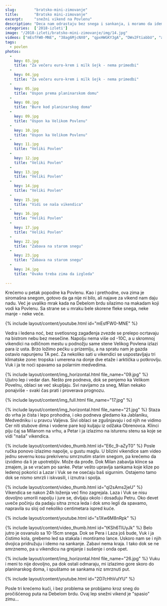```yaml
---
slug:        "bratsko-mini-zimovanje"
title:       "Bratsko mini-zimovanje"
excerpt:     "snežni vikend na Povlenu"
description: "Deca nam odrastaju bez snega i sankanja, i moramo da idemo daleko i visoko da bi im ga bar malo priuštili..."
categories:  ['2018-izleti']
image: "/2018-izleti/bratsko-mini-zimovanje/img/14.jpg"
videos: ["mEsfFW0-MNE", "38ag6MjcNX0", "qpxHWGKY3gA", "DWv2FtiabbU", "aPLuY4NyA7w", "E6c_9-aZyT0", "ql2sAms2jeU", "ZGXgKONhEkA", "s1Xw6M8nRpk", "6eVhBVH0stE", "tKSh6TIUyJk", "0GVOgFa87t4", "2D7cHhVulYU"]
tags:
  - povlen
photos:
  -
    key: 03.jpg
    title: "Za večeru euro-krem i milk šejk - nema primedbi"
  -
    key: 04.jpg
    title: "Za večeru euro-krem i milk šejk - nema primedbi"
  -
    key: 05.jpg
    title: "Uspon prema planinarskom domu"
  -
    key: 08.jpg
    title: "Bure kod planinarskog doma"
  -
    key: 09.jpg
    title: "Uspon ka Velikom Povlenu"
  -
    key: 10.jpg
    title: "Uspon ka Velikom Povlenu"
  -
    key: 11.jpg
    title: "Veliki Povlen"
  -
    key: 12.jpg
    title: "Veliki Povlen"
  -
    key: 13.jpg
    title: "Veliki Povlen"
  -
    key: 14.jpg
    title: "Veliki Povlen"
  -
    key: 15.jpg
    title: "Vidi se naša vikendica"
  -
    key: 16.jpg
    title: "Veliki Povlen"
  -
    key: 17.jpg
    title: "Veliki Povlen"
  -
    key: 22.jpg
    title: "Zabava na starom snegu"
  -
    key: 23.jpg
    title: "Zabava na starom snegu"
  -
    key: 24.jpg
    title: "Ovako treba zima da izgleda"
  
---
```


Krećemo u petak popodne ka Povlenu. Kao i prethodne, ova zima je siromašna snegom, gotovo da ga nije ni bilo, ali 
najave za vikend nam daju nadu. Već je uvaliko mrak kada na Debelom brdu silazimo na makadam koji vodi ka 
Povlenu. Sa strane se u mraku bele skorene fleke snega, neke manje - neke veće.

{% include layout/content/youtube.html id="mEsfFW0-MNE" %}

Vedra i ledena noć, bez svetlosnog zagađenja zvezde se prelepo ocrtavaju na bistrom nebu bez mesečine. Napolju nema više od
-10C, a u skromnoj vikendici na odličnom mestu u podnožju same stene Velikog Povlena izlazi para iz usta. Brzo ložimo pećku u
prizemlju, a na spratu nam je gazda ostavio napunjenu TA peć. Za nekoliko sati u vikendici se uspostavljaju tri klimatske 
zone: tropska i umerena na donje dve etaže i arktička u potkrovlju. Vuk i ja te noći spavamo sa polarnim medvedima.

{% include layout/content/img_horizontal.html file_name="09.jpg" %}
Ujutro lep i vedar dan. Nešto pre podneva, dok se penjemo ka Velikom Povelnu, oblaci se već skupljaju. Svi
navijamo za sneg, Milan nekako ponajviše - svaki čas prati i proverava prognozu. 

{% include layout/content/img_full.html file_name="17.jpg" %}

{% include layout/content/img_horizontal.html file_name="21.jpg" %}
Staza do vrha je čista i lepo prohodna, i oko podneva gledamo ka Jablaniku, Medvedniku i u pravcu Valjeva. Sivi oblaci
se zgušnjavaju i od njih ne vidimo Cer niti stubove dima i vodene pare koji kuljaju iz odžaka Obrenovca. Klinci piju čaj
sa Milanom na vrhu, a Petar i ja izlazimo na isturenu stenu sa koje se vidi "naša" vikendica.

{% include layout/content/video_thumb.html id="E6c_9-aZyT0" %}
Posle ručka ponovo izlazimo napolje, u gustu maglu. U blizini vikendice sam video jednu severnu kosu prekrivenu
smrznutim starim snegom, pa krećemo da izvidimo da li je upotrebljiv. Može da prođe. Dok Milan zabavlja klince sa zmajem,
ja se vraćam po sanke. Petar vešto upravlja sankama koje klize po ledenoj pokorici a Lazar i Vuk se ne osećaju baš sigurnim.
Ostajemo tamo dok se nismo smrzli i iskvasili, i iznutra i spolja.

{% include layout/content/video_thumb.html id="ql2sAms2jeU" %}
Vikendica se nakon 24h loženja već fino zagrejala. Laza i Vuk se nisu dovoljno umorili napolju i 
jure se, divljaju okolo i dosađuju Petru. Oko devet uveče počinju da padaju sitna zrnca leda i dok smo legli da spavamo, 
napravila su sloj od nekoliko centimetara ispred kuće. 

{% include layout/content/youtube.html id="s1Xw6M8nRpk" %}

{% include layout/content/video_thumb.html id="tKSh6TIUyJk" %}
Belo jutro je osvanulo sa 10-15cm snega. Dok se Pera i Laza još bude, Vuk i ja čistimo kola, grebemo led sa stakala i 
montiramo lance. Uskoro nam se i njih dvojica pridružuju i idemo na sankanje. Zabavi nema kraja. I tako dok se ne smrznemo,
pa u vikendicu na grejanje i sušenje i onda opet.

{% include layout/content/img_horizontal.html file_name="26.jpg" %}
Vuku i meni to nije dovoljno, pa dok ostali odmaraju, mi izlazimo gore skoro do planinarskog doma, i spuštamo se sankama
niz smrznuti put.

{% include layout/content/youtube.html id="2D7cHhVulYU" %}

Posle tri krećemo kući, i bez problema se probijamo kroz sneg do pročišćenog puta na Debelom brdu. Ovaj lep snežni vikend je
"spasio" zimu...